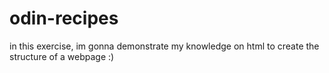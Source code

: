 # odin-recipes

in this exercise, im gonna demonstrate my knowledge on html to create the structure of a webpage :) 